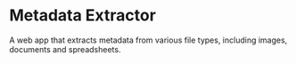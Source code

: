 # Metadata Extractor
A web app that extracts metadata from various file types, including images, documents and spreadsheets.
